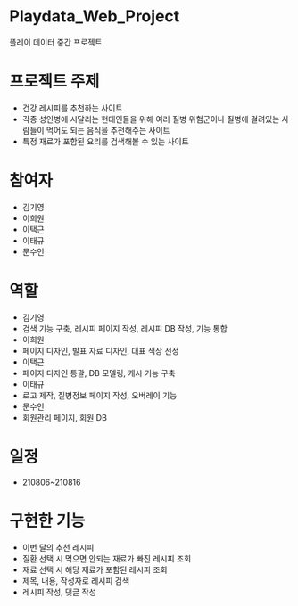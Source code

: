 # Playdata_Web_Project
 플레이 데이터 중간 프로젝트 

# 프로젝트 주제
- 건강 레시피를 추천하는 사이트
- 각종 성인병에 시달리는 현대인들을 위해 여러 질병 위험군이나 질병에 걸려있는 사람들이 먹어도 되는 음식을 추천해주는 사이트
- 특정 재료가 포함된 요리를 검색해볼 수 있는 사이트

# 참여자 
- 김기영
- 이희원 
- 이택근
- 이태규
- 문수인

# 역할
- 김기영 
 - 검색 기능 구축, 레시피 페이지 작성, 레시피 DB 작성, 기능 통합
- 이희원 
 - 페이지 디자인, 발표 자료 디자인, 대표 색상 선정
- 이택근 
 - 페이지 디자인 통괄, DB 모델링, 캐시 기능 구축 
- 이태규
 - 로고 제작, 질병정보 페이지 작성, 오버레이 기능 
- 문수인
 - 회원관리 페이지, 회원 DB 

# 일정 
- 210806~210816

# 구현한 기능 
- 이번 달의 추천 레시피
- 질환 선택 시 먹으면 안되는 재료가 빠진 레시피 조회 
- 재료 선택 시 해당 재료가 포함된 레시피 조회 
- 제목, 내용, 작성자로 레시피 검색
- 레시피 작성, 댓글 작성

